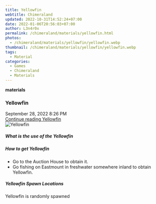 ```yaml
---
title: Yellowfin
webtitle: Chimeraland
updated: 2022-10-31T14:52:24+07:00
date: 2022-01-06T20:56:03+07:00
author: L3n4r0x
permalink: /chimeraland/materials/yellowfin.html
photos:
  - /chimeraland/materials/yellowfin/yellowfin.webp
thumbnail: /chimeraland/materials/yellowfin/yellowfin.webp
tags:
  - Material
categories:
  - Games
  - Chimeraland
  - Materials
---
```


<section id="bootstrap-wrapper"><link rel="stylesheet" href="https://cdn.statically.io/gh/dimaslanjaka/Web-Manajemen/40ac3225/css/bootstrap-4.5-wrapper.css"/><div class="row g-0 border rounded overflow-hidden flex-md-row mb-4 shadow-sm position-relative"><div class="col p-4 d-flex flex-column position-static"><strong class="d-inline-block mb-2 text-success">materials</strong><h3 class="mb-0">Yellowfin</h3><div class="mb-1 text-muted">September 28, 2022 8:26 PM</div><a href="#" class="stretched-link d-none">Continue reading Yellowfin</a></div><div class="col-auto d-none d-lg-block"><img src="/chimeraland/materials/yellowfin/yellowfin.webp" alt="Yellowfin"/></div></div><div class="row"><div class="col-lg-6 col-12 mb-2"><div class="card"><div class="card-body"><h5 class="card-title">What is the use of the Yellowfin</h5><div class="card-text"><ul></ul></div></div></div></div><div class="col-lg-6 col-12 mb-2"><div class="card"><div class="card-body"><h5 class="card-title">How to get Yellowfin</h5><div class="card-text"><ul><li>Go to the Auction House to obtain it.</li><li>Go fishing on Eastmount in freshwater somewhere inland to obtain Yellowfin.</li></ul></div></div></div></div><div class="col-12 mb-2"><h5>Yellowfin Spawn Locations</h5><p>Yellowfin is randomly spawned</p></div></div></section>